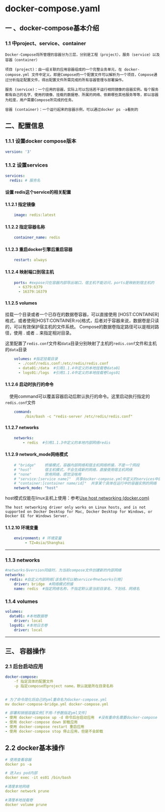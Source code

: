 # docker-compose.yaml

## 一 、docker-compose基本介绍

### 1.1 中project、service、container

```
Docker-Compose将所管理的容器分为三层，分别是工程（project），服务（service）以及容器（container）

项目 (project)：由一组关联的应用容器组成的一个完整业务单元，在 docker-compose.yml 文件中定义。即是Compose的一个配置文件可以解析为一个项目，Compose通过分析指定配置文件，得出配置文件所需完成的所有容器管理与部署操作。

服务 (service)：一个应用的容器，实际上可以包括若干运行相同镜像的容器实例。每个服务都有自己的名字、使用的镜像、挂载的数据卷、所属的网络、依赖哪些其他服务等等，即以容器为粒度，用户需要Compose所完成的任务。

容器 (container)：一个运行起来的容器示例，可以通过docker ps -a看到的
```



## 二、配置信息

### 1.1.1 设置docker compose版本

```yaml
version: '3'
```

### 1.1.2 设置services

```yaml
services:
  redis: # 服务名
```

#### 设置 redis这个service的相关配置

#### 1.1.2.1 指定镜像

```yaml
    image: redis:latest
```

#### 1.1.2.2 指定容器名称

```yaml
    container_name: redis
```

#### 1.1.2.3 重启docker引擎后重启容器

```yaml
    restart: always
```

#### 1.1.2.4 映射端口到宿主机

```yaml
    ports: #expose只在容器内部导出端口，宿主机不能访问，ports是映射到宿主机的
      - 6379:6379
      - 16379:16379
```

#### 1.1.2.5 volumes

挂载一个目录或者一个已存在的数据卷容器，可以直接使用 [HOST:CONTAINER]格式，或者使用[HOST:CONTAINER:ro]格式，后者对于容器来说，数据卷是只读的，可以有效保护宿主机的文件系统。
Compose的数据卷指定路径可以是相对路径，使用 . 或者 .. 来指定相对目录。

这里配置了`redis.conf`文件和`data`目录分别映射了主机的`redis.conf`文件和主机的`data`目录

```yaml
    volumes: #指定挂载目录
      - ./conf/redis.conf:/etc/redis/redis.conf
      - data01:/data  #引用1.1.4中定义的本地挂载卷data01
      - logs01:/logs  #引用1.1.4中定义的本地挂载卷logs01
```

#### 1.1.2.6 启动时执行的命令

　使用command可以覆盖容器启动后默认执行的命令。这里启动执行指定的`redis.conf`文件

```yaml
    command:
     	 /bin/bash -c "redis-server /etc/redis/redis.conf"
```

#### 1.1.2.7 networks

```yaml
    networks:
      	- redis  #引用1.1.3中定义的本地内部网络redis
```

#### 1.1.2.9 network_mode网络模式

```yaml
    # "bridge"    桥接模式，容器内部网络和宿主机网络桥接，不是一个网段
    # "host"      宿主机模式，不会生成新的网络，直接使用宿主机网络
    # "none"      禁用网络，感觉没啥用
    # "service:[service name]"  共享docker-compose.yml中定义的services中的某个service的网络
    # "container:[container name/id]"  共享某个具体在运行中的容器实例的网络
    network_mode: "host"
```

host模式仅能在linux主机上使用：参考[Use host networking (docker.com)](https://docs.docker.com/network/host/)

```
The host networking driver only works on Linux hosts, and is not supported on Docker Desktop for Mac, Docker Desktop for Windows, or Docker EE for Windows Server.
```

#### 1.1.2.10 环境变量

```yaml
    environment: # 环境变量
     	 - TZ=Asia/Shanghai
```



------

### 1.1.3 networks

```yaml
#networks与version同级时，为当前compose文件创建新的内部网络
networks:
  redis: #自定义内部网络[该名称可以被service中networks引用]
    driver: bridge  #网络模式桥接
    name: redis  #指定网络名称，不指定默认是当前目录名、下划线、网络名
```

### 1.1.4 volumes

```yaml
volumes:
  data01: #本地数据卷
    driver: local
  logs01: #本地日志卷
    driver: local
```



------

## 三、 容器操作

### 2.1 后台启动应用

```yaml
docker-compose:
    -f 指定具体的配置文件
    -p 指定compose的project name，默认就是所在目录名称

    
# 为了命令简化将自己的yml重命名为docker-compose.yml
mv docker-compose-bridge.yml docker-compose.yml

# 部署和销毁容器实例[不用-f参数指定yml文件]
- 使用 docker-compose up -d 命令后台启动应用  #没有重命名需要docker-compose -f docker-compose-bridge.yml up -d
- 使用 docker-compose down 卸载应用
- 使用 docker-compose restart 重启应用
- 使用 docker-compose stop 停止应用，但是不会卸载
```



## 2.2 docker基本操作

```yaml
# 使用查看容器
docker ps -a

# 进入es pod内部
docker exec -it es01 /bin/bash

#清理本地网络
docker network prune

#清理本地挂载卷
docker volume prune
```

